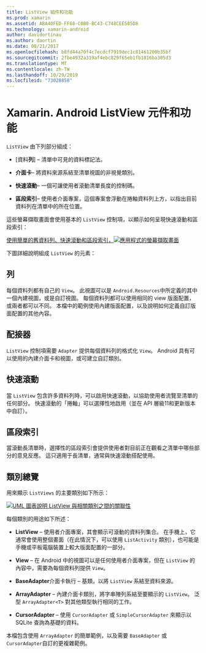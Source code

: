 ```yaml
---
title: ListView 組件和功能
ms.prod: xamarin
ms.assetid: ABA40FED-FF68-C0B0-BC43-C748CEE585D8
ms.technology: xamarin-android
author: davidortinau
ms.author: daortin
ms.date: 08/21/2017
ms.openlocfilehash: b8fd44a70f4c7ecdcf7919dec1c81461200b35bf
ms.sourcegitcommit: 2fbe4932a319af4ebc829f65eb1fb1816ba305d3
ms.translationtype: MT
ms.contentlocale: zh-TW
ms.lasthandoff: 10/29/2019
ms.locfileid: "73028858"
---
```

# <a name="xamarinandroid-listview-parts-and-functionality"></a>Xamarin. Android ListView 元件和功能

`ListView` 由下列部分組成：

- [資料**列**] &ndash; 清單中可見的資料標記法。

- **介面卡**&ndash; 將資料來源系結至清單視圖的非視覺類別。

- **快速滾動**&ndash; 一個可讓使用者滾動清單長度的控制碼。

- **區段索引**&ndash; 使用者介面專案，這個專案會浮動在捲軸資料列上方，以指出目前資料列在清單中的所在位置。

這些螢幕擷取畫面會使用基本的 `ListView` 控制項，以顯示如何呈現快速滾動和區段索引：

[使用簡單的舊資料列、快速滾動和區段索引，![應用程式的螢幕擷取畫面](parts-and-functionality-images/listviewparts.png)](parts-and-functionality-images/listviewparts.png#lightbox)

下圖詳細說明組成 `ListView` 的元素：

## <a name="rows"></a>列

每個資料列都有自己的 `View`。 此視圖可以是 `Android.Resources`中所定義的其中一個內建視圖，或是自訂視圖。 每個資料列都可以使用相同的 view 版面配置，或兩者都可以不同。 本檔中的範例使用內建版面配置，以及說明如何定義自訂版面配置的其他內容。

## <a name="adapter"></a>配接器

`ListView` 控制項需要 `Adapter` 提供每個資料列的格式化 `View`。 Android 具有可以使用的內建介面卡和視圖，或可建立自訂類別。

## <a name="fast-scrolling"></a>快速滾動

當 `ListView` 包含許多資料列時，可以啟用快速滾動，以協助使用者流覽至清單的任何部分。 快速滾動的「捲軸」可以選擇性地啟用（並在 API 層級11和更新版本中自訂）。

## <a name="section-index"></a>區段索引

當滾動長清單時，選擇性的區段索引會提供使用者對目前正在觀看之清單中哪些部分的意見反應。 這只適用于長清單，通常與快速滾動搭配使用。

## <a name="classes-overview"></a>類別總覽

用來顯示 `ListViews` 的主要類別如下所示：

[![UML 圖表說明 ListView 與相關類別之間的關聯性](parts-and-functionality-images/image2.png)](parts-and-functionality-images/image2.png#lightbox)

每個類別的用途如下所述：

- **ListView** &ndash; 使用者介面專案，其會顯示可滾動的資料列集合。 在手機上，它通常會使用整個畫面（在此情況下，可以使用 `ListActivity` 類別），也可能是手機或平板電腦裝置上較大版面配置的一部分。

- **View** &ndash; 在 Android 中的視圖可以是任何使用者介面專案，但在 `ListView` 的內容中，需要為每個資料列提供 `View`。

- **BaseAdapter**介面卡執行 &ndash; 基類，以將 `ListView` 系結至資料來源。

- **ArrayAdapter** &ndash; 內建介面卡類別，將字串陣列系結至要顯示的 `ListView`。 泛型 `ArrayAdapter<T>` 對其他類型執行相同的工作。

- **CursorAdapter** &ndash; 使用 `CursorAdapter` 或 `SimpleCursorAdapter` 來顯示以 SQLite 查詢為基礎的資料。

本檔包含使用 `ArrayAdapter` 的簡單範例，以及需要 `BaseAdapter` 或 `CursorAdapter`自訂的更複雜範例。

